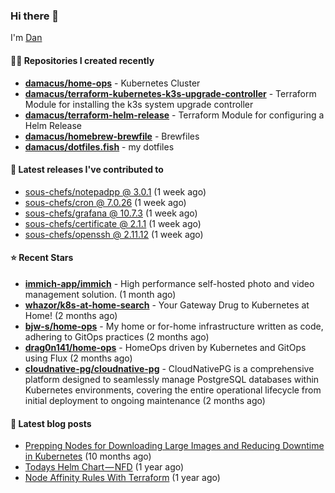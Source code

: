 

### Hi there 👋

I'm [Dan](https://medium.com/@dan.m.webb)

#### 👨‍💻 Repositories I created recently
- **[damacus/home-ops](https://github.com/damacus/home-ops)** - Kubernetes Cluster
- **[damacus/terraform-kubernetes-k3s-upgrade-controller](https://github.com/damacus/terraform-kubernetes-k3s-upgrade-controller)** - Terraform Module for installing the k3s system upgrade controller
- **[damacus/terraform-helm-release](https://github.com/damacus/terraform-helm-release)** - Terraform Module for configuring a Helm Release
- **[damacus/homebrew-brewfile](https://github.com/damacus/homebrew-brewfile)** - Brewfiles
- **[damacus/dotfiles.fish](https://github.com/damacus/dotfiles.fish)** - my dotfiles

#### 🚀 Latest releases I've contributed to


- [sous-chefs/notepadpp @ 3.0.1](https://github.com/sous-chefs/notepadpp/releases/tag/3.0.1) (1 week ago)
- [sous-chefs/cron @ 7.0.26](https://github.com/sous-chefs/cron/releases/tag/7.0.26) (1 week ago)
- [sous-chefs/grafana @ 10.7.3](https://github.com/sous-chefs/grafana/releases/tag/10.7.3) (1 week ago)
- [sous-chefs/certificate @ 2.1.1](https://github.com/sous-chefs/certificate/releases/tag/2.1.1) (1 week ago)
- [sous-chefs/openssh @ 2.11.12](https://github.com/sous-chefs/openssh/releases/tag/2.11.12) (1 week ago)

#### ⭐ Recent Stars


- **[immich-app/immich](https://github.com/immich-app/immich)** - High performance self-hosted photo and video management solution. (1 month ago)
- **[whazor/k8s-at-home-search](https://github.com/whazor/k8s-at-home-search)** - Your Gateway Drug to Kubernetes at Home! (2 months ago)
- **[bjw-s/home-ops](https://github.com/bjw-s/home-ops)** - My home or for-home infrastructure written as code, adhering to GitOps practices (2 months ago)
- **[drag0n141/home-ops](https://github.com/drag0n141/home-ops)** - HomeOps driven by Kubernetes and GitOps using Flux (2 months ago)
- **[cloudnative-pg/cloudnative-pg](https://github.com/cloudnative-pg/cloudnative-pg)** - CloudNativePG is a comprehensive platform designed to seamlessly manage PostgreSQL databases within Kubernetes environments, covering the entire operational lifecycle from initial deployment to ongoing maintenance (2 months ago)

#### 📄 Latest blog posts
- [Prepping Nodes for Downloading Large Images and Reducing Downtime in Kubernetes](https://medium.com/@dan.m.webb/prepping-nodes-for-downloading-large-images-and-reducing-downtime-in-kubernetes-551ead53f0?source=rss-bbba9c670f6e------2) (10 months ago)
- [Todays Helm Chart — NFD](https://medium.com/@dan.m.webb/todays-helm-chart-nfd-efe64f156edd?source=rss-bbba9c670f6e------2) (1 year ago)
- [Node Affinity Rules With Terraform](https://awstip.com/node-affinity-rules-with-terraform-a0766e0bb1da?source=rss-bbba9c670f6e------2) (1 year ago)
